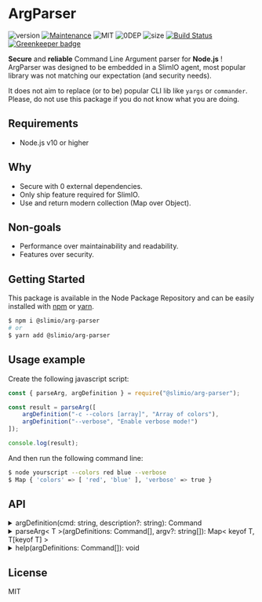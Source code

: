 # ArgParser
![version](https://img.shields.io/badge/dynamic/json.svg?url=https://raw.githubusercontent.com/SlimIO/ArgParser/master/package.json?token=AOgWw3vrgQuu-U4fz1c7yYZyc7XJPNtrks5catjdwA%3D%3D&query=$.version&label=Version)
[![Maintenance](https://img.shields.io/badge/Maintained%3F-yes-green.svg)](https://github.com/SlimIO/ArgParser/commit-activity)
![MIT](https://img.shields.io/github/license/mashape/apistatus.svg)
![0DEP](https://img.shields.io/david/SlimIO/Arg-Parser.svg)
![size](https://img.shields.io/bundlephobia/min/@slimio/arg-parser.svg)
[![Build Status](https://travis-ci.com/SlimIO/ArgParser.svg?branch=master)](https://travis-ci.com/SlimIO/ArgParser) [![Greenkeeper badge](https://badges.greenkeeper.io/SlimIO/ArgParser.svg)](https://greenkeeper.io/)

**Secure** and **reliable** Command Line Argument parser for **Node.js** ! ArgParser was designed to be embedded in a SlimIO agent, most popular library was not matching our expectation (and security needs).

It does not aim to replace (or to be) popular CLI lib like `yargs` or `commander`. Please, do not use this package if you do not know what you are doing.

## Requirements
- Node.js v10 or higher

## Why

- Secure with 0 external dependencies.
- Only ship feature required for SlimIO.
- Use and return modern collection (Map over Object).

## Non-goals

- Performance over maintainability and readability.
- Features over security.

## Getting Started

This package is available in the Node Package Repository and can be easily installed with [npm](https://docs.npmjs.com/getting-started/what-is-npm) or [yarn](https://yarnpkg.com).

```bash
$ npm i @slimio/arg-parser
# or
$ yarn add @slimio/arg-parser
```

## Usage example

Create the following javascript script:
```js
const { parseArg, argDefinition } = require("@slimio/arg-parser");

const result = parseArg([
    argDefinition("-c --colors [array]", "Array of colors"),
    argDefinition("--verbose", "Enable verbose mode!")
]);

console.log(result);
```

And then run the following command line:
```bash
$ node yourscript --colors red blue --verbose
$ Map { 'colors' => [ 'red', 'blue' ], 'verbose' => true }
```

## API
<details><summary>argDefinition(cmd: string, description?: string): Command</summary>
<br />

Generate a new Command definition. cmd argument is a string pattern that will be matched against the following regex:
```js
/^(-{1}(?<shortcut>[a-z]){1})?\s?(-{2}(?<name>[a-z]+)){1}\s?(\[(?<type>number|string|boolean|array)(=(?<defaultVal>.*))?\])?$/;
```

Take a look at the root directory `example` for more examples of how to use addCommand !
```js
const { parseArg, argDefinition } = require("@slimio/arg-parser");

const result = parseArg([
    argDefinition("--verbose", "Enable verbose mode!"),
    argDefinition("-a --autoreload [number=500]", "Configuration Autoreload delay in number")
]);
```
A command is described as follow on TypeScript:
```ts
interface Command {
    name: string;
    type: string;
    description: string;
    shortcut?: string;
    defaultVal?: number | string | boolean | any[];
}
```
Feel free to redefine the wrapper as you want !
</details>


<details><summary>parseArg< T >(argDefinitions: Command[], argv?: string[]): Map< keyof T, T[keyof T] ></summary>
<br />

Parse Argv (or any input `string[]`). Return a ECMAScript6 Map Object.

```js
const { parseArg, argDefinition } = require("@slimio/arg-parser");

const argv = parseArg([
    argDefinition("--level [number=1]")
], ["--level", "10"]);
console.log(argv.get("level"));
```
</details>

<details><summary>help(argDefinitions: Command[]): void</summary>
<br />

Display all commands information

```js
const cmdDef = [
    ArgParser.argDefinition("-p --product [number=10]", "Product number description"),
    ArgParser.argDefinition("-t --truc [string]"),
    ArgParser.argDefinition("--bidule")
];

ArgParser.help(cmdDef);

// output ->
// Usage :
//     - node file.js <command>
//     - node file.js <command> <value>
//
// <command>     <type>   <default>  <description>
// -p --product  number   10         Product number description
// -t --truc     string
// --bidule      boolean  true
```


```js
```
</details>

## License
MIT
